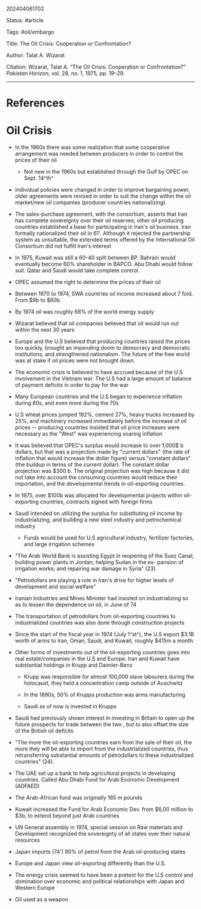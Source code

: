 202404061702

Status: #article

Tags: #oil/embargo

Title: The Oil Crisis: Cooperation or Confrontation?

Author: Talat A. Wizarat

Citation:
Wizarat, Talat A. “The Oil Crisis: Cooperation or Confrontation?” _Pakistan Horizon_, vol. 28, no. 1, 1975, pp. 19–29. 


---
# References
# Oil Crisis

-   In the 1960s there was some realization that some cooperative
    arrangement was needed between producers in order to control the
    prices of their oil

    -   Not new in the 1960s but established through the Gulf by OPEC on
        Sept. 14^th^

-   Individual policies were changed in order to improve bargaining
    power, older agreements were revised in order to suit the change
    within the oil market/new oil companies (producer countries
    nationalizing)

-   The sales-purchase agreement, with the consortium, asserts that Iran
    has complete sovereignty over their oil reserves; other oil
    producing countries established a base for participating in Iran's
    oil business. Iran formally nationalized their oil in 61'. Although
    it rejected the partnership system as unsuitable, the extended terms
    offered by the International Oil Consortium did not fulfill Iran's
    interest

-   In 1975, Kuwait was still a 60-40 split between BP. Bahrain would
    eventually become 60% shareholder in BAPCO. Abu Dhabi would follow
    suit. Qatar and Saudi would take complete control.

-   OPEC assumed the right to determine the prices of their oil

-   Between 1970 to 1974, SWA countries oil income increased about 7
    fold. From \$9b to \$60b.

-   By 1974 oil was roughly 68% of the world energy supply

-   Wizarat believed that oil companies believed that oil would run out
    within the next 30 years

-   Europe and the U.S believed that producing countries raised the
    prices too quickly, brought an impending doom to democracy and
    democratic institutions, and strengthened nationalism. The future of
    the free world was at stake if oil prices were not brought down.

-   The economic crisis is believed to have accrued because of the U.S
    involvement in the Vietnam war. The U.S had a large amount of
    balance of payment deficits in order to pay for the war

-   Many European countries and the U.S began to experience inflation
    during 60s, and even more during the 70s

-   U.S wheat prices jumped 192%, cement 27%, heavy trucks increased by
    25%, and machinery increased immediately before the increase of oil
    prices -- producing countries insisted that oil price increases were
    necessary as the "West" was experiencing soaring inflation

-   It was believed that OPEC's surplus would increase to over 1,000\$ b
    dollars, but that was a projection made by "current dollars" (the
    rate of inflation that would increase the dollar figure) versus
    "constant dollars" (the buildup in terms of the *current* dollar).
    The constant dollar projection was \$300 b. The original projection
    was high because it did not take into account the consuming
    countries would reduce their importation, and the developmental
    trends in oil-exporting countries.

-   In 1975, over \$100b was allocated for developmental projects within
    oil-exporting countries, contracts signed with foreign firms

-   Saudi intended on utilizing the surplus for substituting oil income
    by industrializing, and building a new steel industry and
    petrochemical industry

    -   Funds would be used for U.S agricultural industry, fertilizer
        factories, and large irrigation schemes

-   "The Arab World Bank is assisting Egypt in reopening of the Suez
    Canal; building power plants in Jordan; helping Sudan in the ex-
    pansion of irrigation works; and repairing war damage in Syria"
    (23).

-   "Petrodollars are playing a role in Iran's drive for higher levels
    of development and social welfare"

-   Iranian Industries and Mines Minister had insisted on
    industrializing so as to lessen the dependence on oil, in June of 74

-   The transportation of petrodollars from oil-exporting countries to
    industrialized countries was also done through construction projects

-   Since the start of the fiscal year in 1974 (July 1^st^), the U.S
    export \$3.1B worth of arms to Iran, Oman, Saudi, and Kuwait,
    roughly \$415m a month.

-   Other forms of investments out of the oil-exporting countries goes
    into real estate/companies in the U.S and Europe. Iran and Kuwait
    have substantial holdings in Krupp and Daimler-Benz

    -   Krupp was responsible for almost 100,000 slave labourers during
        the holocaust, they held a concentration camp outside of
        Auschwitz

    -   In the 1890s, 50% of Krupps production was arms manufacturing

    -   Saudi as of now is invested in Krupps

-   Saudi had previously shown interest in investing in Britain to open
    up the future prospects for trade between the two , but to also
    offset the size of the British oil deficits

-   "The more the oil-exporting countries earn from the sale of their
    oil, the more they will be able to import from the industrialized
    countries, thus retransferring substantial amounts of petrodollars
    to these industrialized countries" (24).

-   The UAE set up a bank to help agricultural projects in developing
    countries. Called Abu Dhabi Fund for Arab Economic Development
    (ADFAED)

-   The Arab-African fund was originally 165 m pounds

-   Kuwait increased the Fund for Arab Economic Dev. from \$6,00 million
    to \$3b, to extend beyond just Arab countries

-   UN General assembly in 1974, special session on Raw materials and
    Development recognized the sovereignty of all states over their
    natural resources

-   Japan imports (74') 90% of petrol from the Arab oil-producing states

-   Europe and Japan view oil-exporting differently than the U.S.

-   The energy crisis seemed to have been a pretext for the U.S control
    and domination over economic and political relationships with Japan
    and Western Europe

-   Oil used as a weapon
